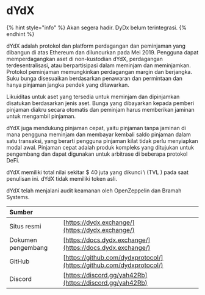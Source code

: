 # dYdX

{% hint style="info" %}
Akan segera hadir. DyDx belum terintegrasi.
{% endhint %}

dYdX adalah protokol dan platform perdagangan dan peminjaman yang dibangun di atas Ethereum dan diluncurkan pada Mei 2019. Pengguna dapat memperdagangkan aset di non-kustodian dYdX, perdagangan terdesentralisasi, atau berpartisipasi dalam meminjam dan meminjamkan. Protokol peminjaman memungkinkan perdagangan margin dan berjangka. Suku bunga disesuaikan berdasarkan penawaran dan permintaan dan hanya pinjaman jangka pendek yang ditawarkan.

Likuiditas untuk aset yang tersedia untuk meminjam dan dipinjamkan disatukan berdasarkan jenis aset. Bunga yang dibayarkan kepada pemberi pinjaman diakru secara otomatis dan peminjam harus memberikan jaminan untuk mengambil pinjaman.

dYdX juga mendukung pinjaman cepat, yaitu pinjaman tanpa jaminan di mana pengguna meminjam dan membayar kembali saldo pinjaman dalam satu transaksi, yang berarti pengguna pinjaman kilat tidak perlu menyiapkan modal awal. Pinjaman cepat adalah produk kompleks yang ditujukan untuk pengembang dan dapat digunakan untuk arbitrase di beberapa protokol DeFi.

dYdX memiliki total nilai sekitar $ 40 juta yang dikunci \ (TVL \) pada saat penulisan ini. dYdX tidak memiliki token asli.

dYdX telah menjalani audit keamanan oleh OpenZeppelin dan Bramah Systems.

| Sumber             |                                                                      |
|:------------------ |:-------------------------------------------------------------------- |
| Situs resmi        | [https://dydx.exchange/](https://dydx.exchange/)                     |
| Dokumen pengembang | [https://docs.dydx.exchange/](https://docs.dydx.exchange/)           |
| GitHub             | [https://github.com/dydxprotocol/](https://github.com/dydxprotocol/) |
| Discord            | [https://discord.gg/yah42Rb](https://discord.gg/yah42Rb)             |





